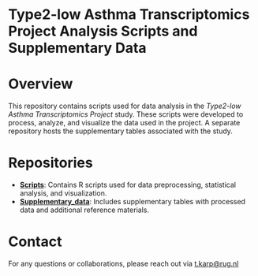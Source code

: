 Type2-low Asthma Transcriptomics Project Analysis Scripts and
Supplementary Data
================

# Overview

This repository contains scripts used for data analysis in the
*Type2-low Asthma Transcriptomics Project* study. These scripts were
developed to process, analyze, and visualize the data used in the
project. A separate repository hosts the supplementary tables associated
with the study.

# Repositories

- **[Scripts](#)**: Contains R scripts used for data preprocessing,
  statistical analysis, and visualization.
- **[Supplementary_data](#)**: Includes supplementary tables with
  processed data and additional reference materials.

# Contact

For any questions or collaborations, please reach out via
<t.karp@rug.nl>

